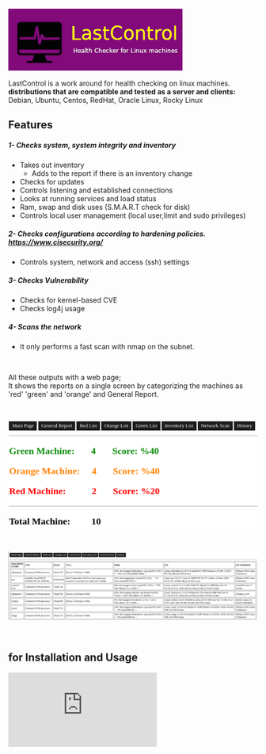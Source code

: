 ![alt text](screenshot/lastcontrol_logo.png "LastControl")
<br>

LastControl is a work around for health checking on linux machines. <br>
**distributions that are compatible and tested as a server and clients:** <br>
Debian, Ubuntu, Centos, RedHat, Oracle Linux, Rocky Linux

## Features
##### 1- Checks system, system integrity and inventory
- Takes out inventory
  - Adds to the report if there is an inventory change
- Checks for updates
- Controls listening and established connections
- Looks at running services and load status
- Ram, swap and disk uses (S.M.A.R.T check for disk)
- Controls local user management (local user,limit and sudo privileges)
##### 2- Checks configurations according to hardening policies. https://www.cisecurity.org/
- Controls system, network and access (ssh) settings
##### 3- Checks Vulnerability
- Checks for kernel-based CVE
- Checks log4j usage
##### 4- Scans the network
- It only performs a fast scan with nmap on the subnet.

<br>

All these outputs with a web page;<br>
It shows the reports on a single screen by categorizing the machines as 'red' 'green' and 'orange' and General Report.

<br>

![alt text](screenshot/LastControl_MainPage.png "LastControl Main Page")

<br>

![alt text](screenshot/LastControl_inventory.png "LastControl Inventory Page")

<br>

## for Installation and Usage
![LastControl Handbook](https://github.com/eesmer/LastControl/blob/main/LastControl-HandBook.md)

